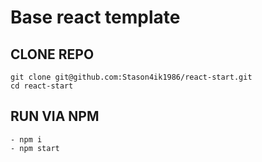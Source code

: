 # Base react template

## CLONE REPO

```
git clone git@github.com:Stason4ik1986/react-start.git
cd react-start
```

## RUN VIA NPM
```
- npm i
- npm start
```